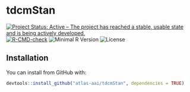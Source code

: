 
<!-- README.md is generated from README.Rmd. Please edit that file -->

# tdcmStan

<!-- badges: start -->

[![Project Status: Active – The project has reached a stable, usable
state and is being actively
developed.](https://www.repostatus.org/badges/latest/active.svg)](https://www.repostatus.org/#active)
[![R-CMD-check](https://github.com/atlas-aai/tdcmStan/workflows/R-CMD-check/badge.svg)](https://github.com/atlas-aai/tdcmStan/actions)
![Minimal R
Version](https://img.shields.io/badge/R%3E%3D-3.5.0-blue.svg)
![License](https://img.shields.io/badge/License-GPL-blue.svg)
<!-- badges: end -->

## Installation

You can install from GitHub with:

``` r
devtools::install_github("atlas-aai/tdcmStan", dependencies = TRUE)
```
